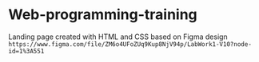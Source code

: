 # Web-programming-training
Landing page created with HTML and CSS based on Figma design `https://www.figma.com/file/ZM6o4UFoZUq9Kup8NjV94p/LabWork1-V10?node-id=1%3A551`
